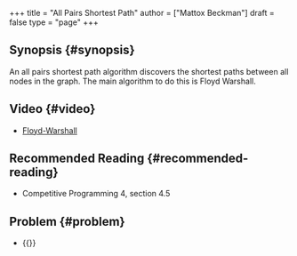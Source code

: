 +++
title = "All Pairs Shortest Path"
author = ["Mattox Beckman"]
draft = false
type = "page"
+++

## Synopsis {#synopsis}

An all pairs shortest path algorithm discovers the shortest paths
between all nodes in the graph.  The main algorithm to do this
is Floyd Warshall.


## Video {#video}

-   [Floyd-Warshall](/videos/floyd-warshall)


## Recommended Reading {#recommended-reading}

-   Competitive Programming 4, section 4.5


## Problem {#problem}

-   {{<UVa id="762" name="821 - Page Hopping" >}}
